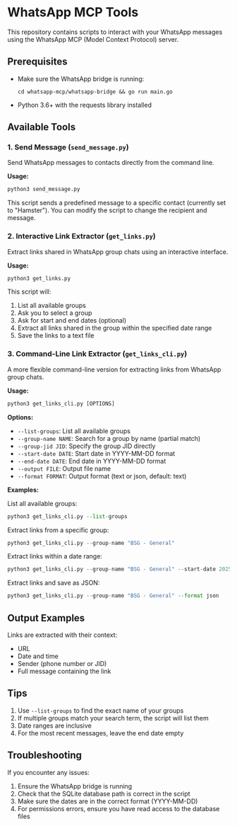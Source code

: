 # WhatsApp MCP Tools

This repository contains scripts to interact with your WhatsApp messages using the WhatsApp MCP (Model Context Protocol) server.

## Prerequisites

- Make sure the WhatsApp bridge is running:
  ```
  cd whatsapp-mcp/whatsapp-bridge && go run main.go
  ```

- Python 3.6+ with the requests library installed

## Available Tools

### 1. Send Message (`send_message.py`)

Send WhatsApp messages to contacts directly from the command line.

**Usage:**
```python
python3 send_message.py
```

This script sends a predefined message to a specific contact (currently set to "Hamster"). You can modify the script to change the recipient and message.

### 2. Interactive Link Extractor (`get_links.py`)

Extract links shared in WhatsApp group chats using an interactive interface.

**Usage:**
```python
python3 get_links.py
```

This script will:
1. List all available groups
2. Ask you to select a group
3. Ask for start and end dates (optional)
4. Extract all links shared in the group within the specified date range
5. Save the links to a text file

### 3. Command-Line Link Extractor (`get_links_cli.py`)

A more flexible command-line version for extracting links from WhatsApp group chats.

**Usage:**
```python
python3 get_links_cli.py [OPTIONS]
```

**Options:**
- `--list-groups`: List all available groups
- `--group-name NAME`: Search for a group by name (partial match)
- `--group-jid JID`: Specify the group JID directly
- `--start-date DATE`: Start date in YYYY-MM-DD format
- `--end-date DATE`: End date in YYYY-MM-DD format
- `--output FILE`: Output file name
- `--format FORMAT`: Output format (text or json, default: text)

**Examples:**

List all available groups:
```python
python3 get_links_cli.py --list-groups
```

Extract links from a specific group:
```python
python3 get_links_cli.py --group-name "BSG - General"
```

Extract links within a date range:
```python
python3 get_links_cli.py --group-name "BSG - General" --start-date 2025-04-01 --end-date 2025-04-30
```

Extract links and save as JSON:
```python
python3 get_links_cli.py --group-name "BSG - General" --format json
```

## Output Examples

Links are extracted with their context:
- URL
- Date and time
- Sender (phone number or JID)
- Full message containing the link

## Tips

1. Use `--list-groups` to find the exact name of your groups
2. If multiple groups match your search term, the script will list them
3. Date ranges are inclusive
4. For the most recent messages, leave the end date empty

## Troubleshooting

If you encounter any issues:

1. Ensure the WhatsApp bridge is running
2. Check that the SQLite database path is correct in the script
3. Make sure the dates are in the correct format (YYYY-MM-DD)
4. For permissions errors, ensure you have read access to the database files 